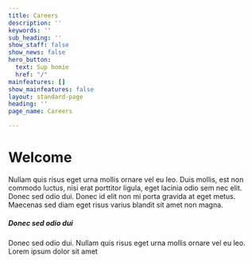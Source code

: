 ```yaml
---
title: Careers
description: ''
keywords: ''
sub_heading: ''
show_staff: false
show_news: false
hero_button:
  text: Sup homie
  href: "/"
mainfeatures: []
show_mainfeatures: false
layout: standard-page
heading: ''
page_name: Careers

---
```

# Welcome
Nullam quis risus eget urna mollis ornare vel eu leo. Duis mollis, est non commodo luctus, nisi erat porttitor ligula, eget lacinia odio sem nec elit. Donec sed odio dui. Donec id elit non mi porta gravida at eget metus. Maecenas sed diam eget risus varius blandit sit amet non magna.

##### Donec sed odio dui
Donec sed odio dui. Nullam quis risus eget urna mollis ornare vel eu leo. Lorem ipsum dolor sit amet